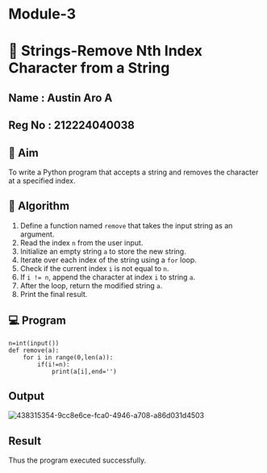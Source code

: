 # Module-3
# 🧹 Strings-Remove Nth Index Character from a String

## Name  :  Austin Aro A
## Reg No : 212224040038

## 🎯 Aim
To write a Python program that accepts a string and removes the character at a specified index.

## 🧠 Algorithm
1. Define a function named `remove` that takes the input string as an argument.
2. Read the index `n` from the user input.
3. Initialize an empty string `a` to store the new string.
4. Iterate over each index of the string using a `for` loop.
5. Check if the current index `i` is not equal to `n`.
6. If `i != n`, append the character at index `i` to string `a`.
7. After the loop, return the modified string `a`.
8. Print the final result.

## 💻 Program
```
n=int(input())
def remove(a):
    for i in range(0,len(a)):
        if(i!=n):
            print(a[i],end='')
```
## Output

![438315354-9cc8e6ce-fca0-4946-a708-a86d031d4503](https://github.com/user-attachments/assets/1a17899e-b00b-4870-a86c-03823006a30d)


## Result
Thus the program executed successfully.
